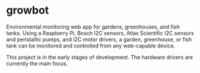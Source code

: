 # growbot
Environmental monitoring web app for gardens, greenhouses, and fish tanks. Using
a Raspberry Pi, Bosch I2C sensors, Atlas Scientific I2C sensors and peristaltic
pumps, and I2C motor drivers, a garden, greenhouse, or fish tank can be
monitored and controlled from any web-capable device.

This project is in the early stages of development. The hardware drivers are
currently the main focus.
